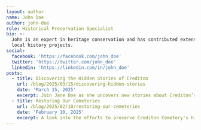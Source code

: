 ```yaml
---
layout: author
name: John Doe
author: john-doe
role: Historical Preservation Specialist
bio: >-
  John is an expert in heritage conservation and has contributed extensively to
  local history projects.
social:
  facebook: 'https://facebook.com/john_doe'
  twitter: 'https://twitter.com/john_doe'
  linkedin: 'https://linkedin.com/in/john_doe'
posts:
  - title: Discovering the Hidden Stories of Crediton
    url: /blog/2025/03/15/discovering-hidden-stories
    date: 'March 15, 2025'
    excerpt: Join Jane Doe as she uncovers new stories about Crediton’s past.
  - title: Restoring Our Cemeteries
    url: /blog/2025/02/10/restoring-our-cemeteries
    date: 'February 10, 2025'
    excerpt: A look into the efforts to preserve Crediton Cemetery's history.
---
```

